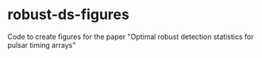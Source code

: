 # robust-ds-figures
Code to create figures for the paper "Optimal robust detection statistics for pulsar timing arrays"
